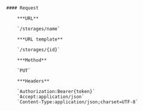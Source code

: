     #### Request

        ***URL**

        `/storages/name`

        ***URL template**

        `/storages/{id}`

        ***Method**

        `PUT`

        ***Headers**

        `Authorization:Bearer{token}`
        `Accept:application/json`
        `Content-Type:application/json;charset=UTF-8`
